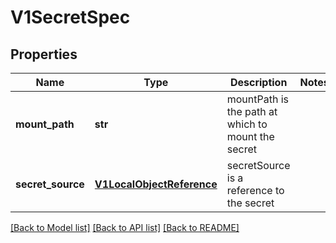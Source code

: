 # V1SecretSpec

## Properties
Name | Type | Description | Notes
------------ | ------------- | ------------- | -------------
**mount_path** | **str** | mountPath is the path at which to mount the secret | 
**secret_source** | [**V1LocalObjectReference**](V1LocalObjectReference.md) | secretSource is a reference to the secret | 

[[Back to Model list]](../README.md#documentation-for-models) [[Back to API list]](../README.md#documentation-for-api-endpoints) [[Back to README]](../README.md)


